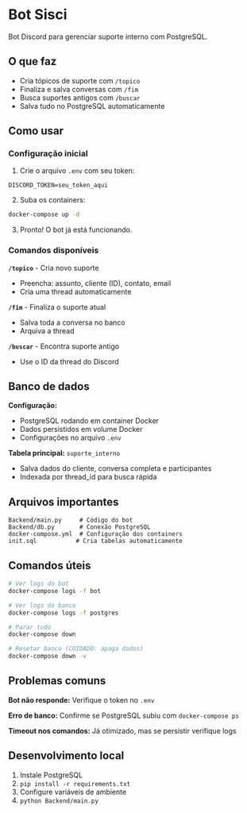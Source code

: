 # Bot Sisci

Bot Discord para gerenciar suporte interno com PostgreSQL.

## O que faz

- Cria tópicos de suporte com `/topico`
- Finaliza e salva conversas com `/fim` 
- Busca suportes antigos com `/buscar`
- Salva tudo no PostgreSQL automaticamente

## Como usar

### Configuração inicial

1. Crie o arquivo `.env` com seu token:
```
DISCORD_TOKEN=seu_token_aqui
```

2. Suba os containers:
```bash
docker-compose up -d
```

3. Pronto! O bot já está funcionando.

### Comandos disponíveis

**`/topico`** - Cria novo suporte
- Preencha: assunto, cliente (ID), contato, email
- Cria uma thread automaticamente

**`/fim`** - Finaliza o suporte atual
- Salva toda a conversa no banco
- Arquiva a thread

**`/buscar`** - Encontra suporte antigo
- Use o ID da thread do Discord

## Banco de dados

**Configuração:**
- PostgreSQL rodando em container Docker
- Dados persistidos em volume Docker
- Configurações no arquivo `.env`

**Tabela principal:** `suporte_interno`
- Salva dados do cliente, conversa completa e participantes
- Indexada por thread_id para busca rápida

## Arquivos importantes

```
Backend/main.py     # Código do bot
Backend/db.py       # Conexão PostgreSQL  
docker-compose.yml  # Configuração dos containers
init.sql           # Cria tabelas automaticamente
```

## Comandos úteis

```bash
# Ver logs do bot
docker-compose logs -f bot

# Ver logs do banco
docker-compose logs -f postgres

# Parar tudo
docker-compose down

# Resetar banco (CUIDADO: apaga dados)
docker-compose down -v
```

## Problemas comuns

**Bot não responde:** Verifique o token no `.env`

**Erro de banco:** Confirme se PostgreSQL subiu com `docker-compose ps`

**Timeout nos comandos:** Já otimizado, mas se persistir verifique logs

## Desenvolvimento local

1. Instale PostgreSQL
2. `pip install -r requirements.txt`
3. Configure variáveis de ambiente
4. `python Backend/main.py`
